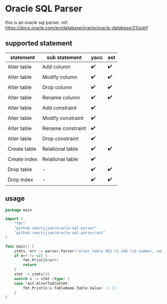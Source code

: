 # Oracle SQL Parser
this is an oracle sql parser. ref: https://docs.oracle.com/en/database/oracle/oracle-database/21/sqlrf

## supported statement
|statement| sub statement |yacc|ast|
|----|----|----|----|
|Alter table|Add column| :heavy_check_mark:|:heavy_check_mark:|
|Alter table|Modify column| :heavy_check_mark:|:heavy_check_mark:|
|Alter table|Drop column| :heavy_check_mark:|:heavy_check_mark:|
|Alter table|Rename column| :heavy_check_mark:|:heavy_check_mark:|
|Alter table|Add constraint| :heavy_check_mark:| |
|Alter table|Modify constraint| :heavy_check_mark:| |
|Alter table|Rename constraint| :heavy_check_mark:| |
|Alter table|Drop constraint| :heavy_check_mark:| |
|Create table|Relational table|:heavy_check_mark:|:heavy_check_mark:|
|Create index|Relational table|:heavy_check_mark:| |
|Drop table|-|:heavy_check_mark:|:heavy_check_mark:|
|Drop index|-|:heavy_check_mark:|:heavy_check_mark:|

## usage
```go
package main

import (
	"fmt"
	"github.com/sjjian/oracle-sql-parser"
	"github.com/sjjian/oracle-sql-parser/ast"
)

func main() {
	stmts, err := parser.Parser("alter table db1.t1 add (id number, name varchar2(255))")
	if err != nil {
		fmt.Println(err)
		return
	}
	stmt := stmts[0]
	switch s := stmt.(type) {
	case *ast.AlterTableStmt:
		fmt.Println(s.TableName.Table.Value) // t1
	}
}
```
